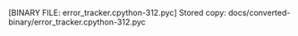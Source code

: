 [BINARY FILE: error_tracker.cpython-312.pyc]
Stored copy: docs/converted-binary/error_tracker.cpython-312.pyc
